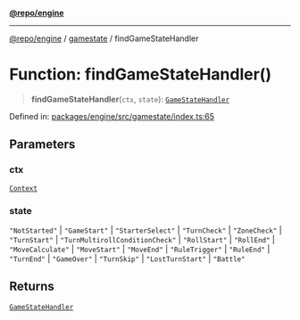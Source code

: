 [**@repo/engine**](../../README.md)

***

[@repo/engine](../../modules.md) / [gamestate](../README.md) / findGameStateHandler

# Function: findGameStateHandler()

> **findGameStateHandler**(`ctx`, `state`): [`GameStateHandler`](../interfaces/GameStateHandler.md)

Defined in: [packages/engine/src/gamestate/index.ts:65](https://github.com/alexqguo/drinking-board-game-v3/blob/4f69b8a1b2b5f97159c705ca0c84ae01560eec1b/packages/engine/src/gamestate/index.ts#L65)

## Parameters

### ctx

[`Context`](../../context/classes/Context.md)

### state

`"NotStarted"` | `"GameStart"` | `"StarterSelect"` | `"TurnCheck"` | `"ZoneCheck"` | `"TurnStart"` | `"TurnMultirollConditionCheck"` | `"RollStart"` | `"RollEnd"` | `"MoveCalculate"` | `"MoveStart"` | `"MoveEnd"` | `"RuleTrigger"` | `"RuleEnd"` | `"TurnEnd"` | `"GameOver"` | `"TurnSkip"` | `"LostTurnStart"` | `"Battle"`

## Returns

[`GameStateHandler`](../interfaces/GameStateHandler.md)
